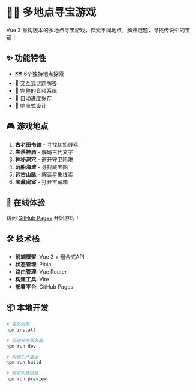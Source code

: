 # 🏴‍☠️ 多地点寻宝游戏

Vue 3 重构版本的多地点寻宝游戏，探索不同地点，解开谜题，寻找传说中的宝藏！

## ✨ 功能特性

- 🗺️ 6个独特地点探索
- 🎯 交互式谜题解答  
- 🎵 完整的音频系统
- 💾 自动进度保存
- 📱 响应式设计

## 🎮 游戏地点

1. **古老图书馆** - 寻找初始线索
2. **失落神庙** - 解码古代文字
3. **神秘洞穴** - 避开守卫陷阱
4. **沉船海滩** - 寻找藏宝图
5. **远古山脉** - 解读星象线索
6. **宝藏密室** - 打开宝藏箱

## 🚀 在线体验

访问 [GitHub Pages](https://你的用户名.github.io/treasure-game-vue) 开始游戏！

## 🛠️ 技术栈

- **前端框架**: Vue 3 + 组合式API
- **状态管理**: Pinia
- **路由管理**: Vue Router
- **构建工具**: Vite
- **部署平台**: GitHub Pages

## 📦 本地开发

```bash
# 安装依赖
npm install

# 启动开发服务器
npm run dev

# 构建生产版本
npm run build

# 预览构建结果
npm run preview